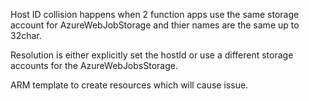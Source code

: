 Host ID collision happens when 2 function apps use the same storage account for AzureWebJobStorage and thier names are the same up to 32char. 

Resolution is either explicitly set the hostId or use a different storage accounts for the AzureWebJobsStorage. 

ARM template to create resources which will cause issue. 
